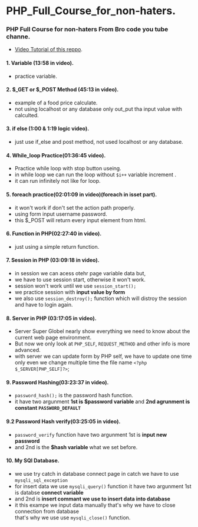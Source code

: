 # PHP_Full_Course_for_non-haters.
### PHP Full Course for non-haters From Bro code you tube channe.
- [Video Tutorial of this reppo](https://youtu.be/zZ6vybT1HQs?si=Tduc5vDxj-vLaZMG).
#### 1. Variable (13:58 in video).
- practice variable.
#### 2. $_GET or $_POST Method (45:13 in video).
- example of a food price calculate.
- not using localhost or any database only out_put tha input value with calculted.
#### 3. if else (1:00 & 1:19 logic video).
- just use if_else and post method, not used localhost or any database.
#### 4. While_loop Practice(01:36:45 video).
- Practice while loop with stop button useing.
- in while loop we can run the loop without `$i++` variable increment .
- it can run infinitely not like for loop.
#### 5. foreach practice(02:01:09 in video)(foreach in isset part).
- it won't work if don't set the action path properly.
- using form input username password.
- this $_POST will return every input element from html.
#### 6. Function in PHP(02:27:40 in video).
- just using a simple return function.
#### 7. Session in PHP (03:09:18 in video).
- in session we can acess otehr page variable data but,
- we have to use session start, otherwise it won't work.
- session won't work until we use `session_start();`
- we practice session with <b> input value by form </b>
- we also use `session_destroy();` function which will distroy the session and have to login again.
#### 8. Server in PHP (03:17:05 in video).
- Server Super Globel nearly show everything we need to know about the current web page environment.
- But now we only look at `PHP_SELF`, `REQUEST_METHOD` and other info is more advanced.
- with server we can update form by PHP self, we have to update one time only even we change multiple time the file name `<?php $_SERVER[PHP_SELF]?>`;
#### 9. Password Hashing(03:23:37 in video).
- `password_hash();` is the password hash function. 
- it have two argunment <b> 1st is $password variable </b> and <b> 2nd agrunment is constant `PASSWORD_DEFAULT` </b>
#### 9.2  Password Hash verify(03:25:05 in video).
- `password_verify` function have two argunment 1st is <b> input new password </b>
- and 2nd is the <b> $hash variable </b> what we set before.
#### 10. My SQl Database.
- we use try catch in database connect page in catch we have to use `mysqli_sql_exception`
- for insert data we use `mysqli_query()` function it have two argunment 1st is databse <b> connect variable </b>
- and 2nd is <b> insert commant we use to insert data into database </b>
- it this exampe we input data manually that's why we have to close connection from database <br>
that's why we use use `mysqli_close()` function. 